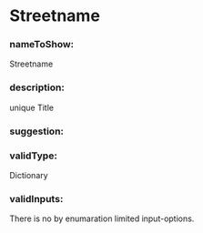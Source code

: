 

# Streetname



    


### nameToShow:
    
Streetname    


### description:
    
unique Title    


### suggestion:
    
    


### validType:
    
Dictionary    


### validInputs:
    
There is no by enumaration limited input-options.  


